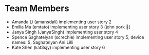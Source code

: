 # Team Members

- Amanda Li (amansdali) implementing user story 2
- Emilia Ma (emtato) implementing user story 3 (john pork 🐷)
- Janya Singh (JanyaSingh) implementing user story 4
- Spence Saghatelyan (screchie) implementing user story 5; device names: S, Saghatelyan Ani Lilli
- Kate Shen (kat3sjy) implementing user story 6
